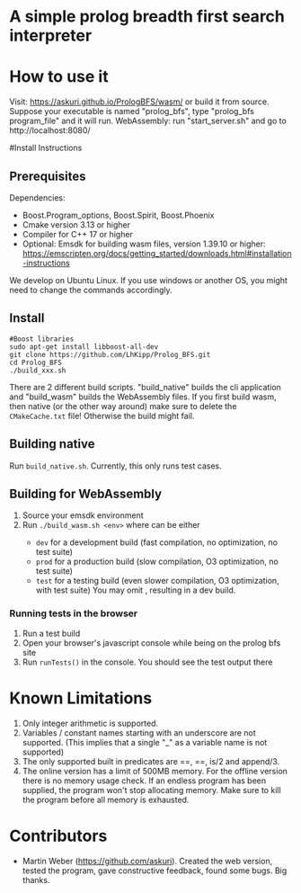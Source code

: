A simple prolog breadth first search interpreter
================================================


# How to use it
Visit: https://askuri.github.io/PrologBFS/wasm/
or build it from source.
Suppose your executable is named "prolog_bfs",
type "prolog_bfs program_file" and it will run.
WebAssembly: run "start_server.sh" and go to http://localhost:8080/

#Install Instructions
## Prerequisites
Dependencies:

* Boost.Program_options, Boost.Spirit, Boost.Phoenix
* Cmake version 3.13 or higher
* Compiler for C++ 17 or higher
* Optional: Emsdk for building wasm files, version 1.39.10 or higher: https://emscripten.org/docs/getting_started/downloads.html#installation-instructions

We develop on Ubuntu Linux. If you use windows or another OS, you might need to change
the commands accordingly.

## Install
```shell
#Boost libraries
sudo apt-get install libboost-all-dev
git clone https://github.com/LhKipp/Prolog_BFS.git
cd Prolog_BFS
./build_xxx.sh
```
There are 2 different build scripts. "build_native" builds the cli application and "build_wasm" builds the WebAssembly files.
If you first build wasm, then native (or the other way around) make sure to delete the `CMakeCache.txt` file! Otherwise the build might fail.

## Building native
Run `build_native.sh`. Currently, this only runs test cases.

## Building for WebAssembly
1. Source your emsdk environment
2. Run `./build_wasm.sh <env>` where <env> can be either
    * `dev` for a development build (fast compilation, no optimization, no test suite)
    * `prod` for a production build (slow compilation, O3 optimization, no test suite) 
    * `test` for a testing build (even slower compilation, O3 optimization, with test suite) 
You may omit <env>, resulting in a dev build.

### Running tests in the browser
1. Run a test build
2. Open your browser's javascript console while being on the prolog bfs site
3. Run `runTests()` in the console. You should see the test output there

# Known Limitations
1. Only integer arithmetic is supported.
2. Variables / constant names starting with an underscore are not supported. (This implies that a single "_" as a variable name is not supported)
3. The only supported built in predicates are ==, \==, is/2 and append/3.
4. The online version has a limit of 500MB memory. For the offline version there is no memory usage check. If an endless program has been supplied, the program won't stop allocating memory. Make sure to kill the program before all memory is exhausted.



# Contributors
- Martin Weber (https://github.com/askuri). Created the web version, tested the program, gave constructive feedback, found some bugs. Big thanks.
